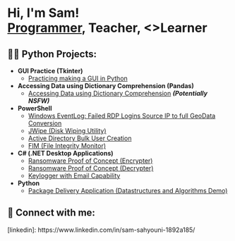 <h1>Hi, I'm Sam! <br/><a href="https://github.com/SamSahyouni">Programmer</a>, <a>Teacher</a>, <>Learner</a></h1>

<h2>👨‍💻 Python Projects:</h2>

- <b>GUI Practice (Tkinter)</b>
  - [Practicing making a GUI in Python](https://github.com/SamSahyouni/miles_to_km_converter_GUI)
- <b>Accessing Data using Dictionary Comprehension (Pandas)</b>
  - [Accessing Data using Dictionary Comprehension](https://github.com/SamSahyouni/NATO-alphabet) <b><i>(Potentially NSFW)</b></i>
- <b>PowerShell</b>
  - [Windows EventLog: Failed RDP Logins Source IP to full GeoData Conversion](https://github.com/joshmadakor1/Sentinel-Lab)
  - [JWipe (Disk Wiping Utility)](https://github.com/joshmadakor1/Jwipe.PowerShell)
  - [Active Directory Bulk User Creation](https://github.com/joshmadakor1/AD_PS)
  - [FIM (File Integrity Monitor)](https://github.com/joshmadakor1/PowerShell-Integrity-FIM)
- <b>C# (.NET Desktop Applications)</b>
  - [Ransomware Proof of Concept (Encrypter)](https://github.com/joshmadakor1/EncrypterPOC)
  - [Ransomware Proof of Concept (Decrypter)](https://github.com/joshmadakor1/DecrypterPOC)
  - [Keylogger with Email Capability](https://github.com/joshmadakor1/Key-Logger-With-Email)
- <b>Python</b>
  - [Package Delivery Application (Datastructures and Algorithms Demo)](https://github.com/joshmadakor1/Package-Delivery-Pathfinding-Algorithm)

<h2> 🔗  Connect with me:</h2>
[linkedin]: https://www.linkedin.com/in/sam-sahyouni-1892a185/

